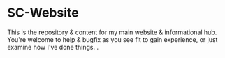 # SC-Website
This is the repository &amp; content for my main website &amp; informational hub. You're welcome to help &amp; bugfix as you see fit to gain experience, or just examine how I've done things.
.
